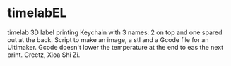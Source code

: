 timelabEL
=========

timelab 3D label printing
Keychain with 3 names: 2 on top and one spared out at the back.
Script to make an image, a stl and a Gcode file for an Ultimaker.
Gcode doesn't lower the temperature at the end to eas the next print.
Greetz, Xioa Shi Zi.
